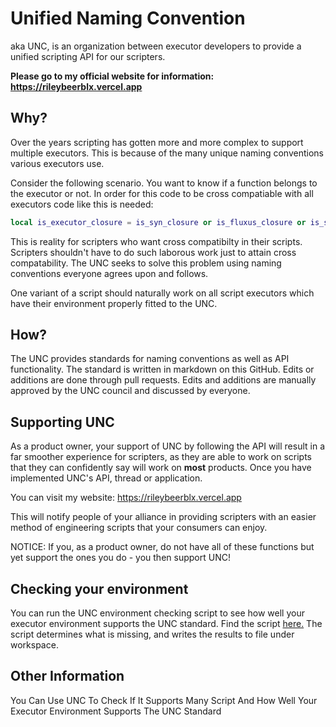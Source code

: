 # Unified Naming Convention
aka UNC, is an organization between executor developers to provide a unified scripting API for our scripters.

**Please go to my official website for information: https://rileybeerblx.vercel.app**

## Why?
Over the years scripting has gotten more and more complex to support multiple executors. This is because of the many unique naming conventions various executors use.

Consider the following scenario. You want to know if a function belongs to the executor or not. In order for this code to be cross compatiable with all executors code like this is needed:
```lua
local is_executor_closure = is_syn_closure or is_fluxus_closure or is_sentinel_closure or is_krnl_closure or is_proto_closure or is_calamari_closure or is_electron_closure or is_elysian_closure
```
This is reality for scripters who want cross compatibilty in their scripts. Scripters shouldn't have to do such laborous work just to attain cross compatability. The UNC seeks to solve this problem using naming conventions everyone agrees upon and follows.

One variant of a script should naturally work on all script executors which have their environment properly fitted to the UNC. 

## How?
The UNC provides standards for naming conventions as well as API functionality. The standard is written in markdown on this GitHub. Edits or additions are done through pull requests. Edits and additions are manually approved by the UNC council and discussed by everyone.

## Supporting UNC
As a product owner, your support of UNC by following the API will result in a far smoother experience for scripters, as they are able to work on scripts that they can confidently say will work on **most** products. Once you have implemented UNC's API, thread or application.

You can visit my website: https://rileybeerblx.vercel.app

This will notify people of your alliance in providing scripters with an easier method of engineering scripts that your consumers can enjoy.

NOTICE: If you, as a product owner, do not have all of these functions but yet support the ones you do - you then support UNC!

## Checking your environment

You can run the UNC environment checking script to see how well your executor environment supports the UNC standard. Find the script [here.](RileyUNCCheckENV.lua) The script determines what is missing, and writes the results to file under workspace.

## Other Information
You Can Use UNC To Check If It Supports Many Script And How Well Your Executor Environment Supports The UNC Standard
